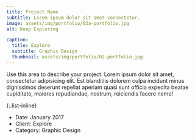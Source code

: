 ```yaml
---
title: Project Name
subtitle: Lorem ipsum dolor sit amet consectetur.
image: assets/img/portfolio/02a-portfolio.jpg
alt: Keep Exploring

caption:
  title: Explore
  subtitle: Graphic Design
  thumbnail: assets/img/portfolio/02-portfolio.jpg
---
```

Use this area to describe your project. Lorem ipsum dolor sit amet, consectetur adipisicing elit. Est blanditiis dolorem culpa incidunt minus dignissimos deserunt repellat aperiam quasi sunt officia expedita beatae cupiditate, maiores repudiandae, nostrum, reiciendis facere nemo!

{:.list-inline}
- Date: January 2017
- Client: Explore
- Category: Graphic Design

